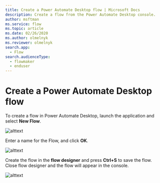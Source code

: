 ```yaml
---
title: Create a Power Automate Desktop flow | Microsoft Docs
description: Create a flow from the Power Automate Desktop console.
author: msftman
ms.service: flow
ms.topic: article
ms.date: 02/26/2020
ms.author: olmelnyk
ms.reviewer: olmelnyk
search.app: 
  - Flow
search.audienceType: 
  - flowmaker
  - enduser
---
```


# Create a Power Automate Desktop flow

To create a flow in Power Automate Desktop, launch the application and select **New Flow**.

![alttext](\media\imgname.png)

Enter a name for the Flow, and click **OK**.

![alttext](\media\imgname.png)

Create the flow in the **flow designer** and press **Ctrl+S** to save the flow. Close flow designer and the flow will appear in the console.

![alttext](\media\imgname.png)